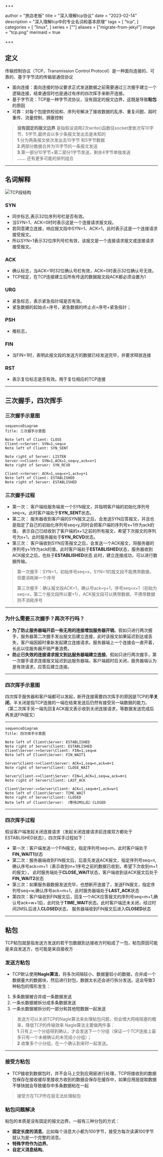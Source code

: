 +++

author = "旅店老板"
title = "深入理解tcp协议"
date = "2023-02-14"
description = "深入理解tcp中的专业名词和基本原理"
tags = [
	"tcp",
]
categories = [
    "linux",
]
series = [""]
aliases = ["migrate-from-jekyl"]
image = "tcp.png"
mermaid = true

+++
## 定义
传输控制协议（TCP，Transmission Control Protocol）是一种面向连接的、可靠的、基于字节流的传输层通信协议
* 面向连接：面向连接的协议要求正式发送数据之前需要通过三次握手建立一个逻辑连接，结束通信时也是通过有序的四次挥手来断开连接。
* 基于字节流：TCP是一种字节流协议，没有固定的报文边界，这既是导致**粘包**的原因
* 可靠：对每个包提供校验和、序列号解决了接收数据的乱序、重复问题、超时重传、流量控制、拥塞控制
> **没有固定的报文边界** 是指假设调用2次write()函数往socket里依次写10字节、5字节,最终会以多少条报文发出去是未知的  
> **1**.分为两条报文依次发出去10字节 和5字节数据  
> **2**.两部分数据合并为15字节的一条报文发送  
> **3**.第一部分10字节+第二部分1字节发送，剩余4字节单独发送  
> **......**
> 还有更多可能的排列组合
***
## 名词解释
![TCP段结构]( "TCP段结构")
### SYN
* 同步标志,表示32位序列号栏是否有效。
* 当SYN=1、ACK=0时时表示这是一个连接请求报文段。
* 若同意建立连接，响应报文段中SYN=1、ACK=1，此时表示这是一个连接请求接受报文。
* 所以SYN=1表示32位序列号栏有效，该报文是一个连接请求报文或连接请求接受报文。
### ACK
* 确认标志，当ACK=1时32位确认号栏有效，ACK=0时表示32位确认号无效。
* TCP规定，在TCP连接建立后所有传送的数据报文段ACK都必须设置为1
### URG
* 紧急标志，表示紧急指针域是否有效。
* 紧急数据的起始点=序号，紧急数据的终止点=序号+紧急指针；
### PSH
* 推标志，
### FIN
* 当FIN=1时，表明此报文段的发送方的数据已经发送完毕，并要求释放连接
### RST
* 表示复位标志是否有效。用于复位相应的TCP连接
***
## 三次握手，四次挥手
### 三次握手示意图
```mermaid
sequenceDiagram
Title: 三次握手示意图

Note left of Client: CLOSE
Client->>Server: SYN=1,seq=x
Note left of Client: SYN_SENT

Note right of Server: LISTEN
Server->>Client: SYN=1,ACK=1,seq=y,ack=x+1
Note right of Server: SYN_RCVD

Client->>Server: ACK=1,seq=x+1,ack=y+1
Note left of Client: ESTABLISHED
Note right of Server: ESTABLISHED
```

### 三次握手过程
* 第一次： 客户端给服务端发一个SYN报文，并指明客户端的初始化序列号seq=x。此时客户端处于**SYN_SENT**状态。
* 第二次： 服务器收到客户端的SYN报文之后，会发送SYN应答报文，并且也是指定了自己的初始化序列号seq=y,同时会把客户端的序列号x+1作为ack的值，
表示自己已经收到了客户端的x+1之前的所有报文，希望下次报文的序列号为x+1，此时服务器处于**SYN_RCVD**状态。
* 第三次： 客户端收到SYN应答报文之后，会发送一个ACK报文，将服务器的序列号y+1作为ack的值，此时客户端处于**ESTABLISHED**状态，服务器收到ACK报文之后，也处于**ESTABLISHED**状态
此时，建立连接成功，可以进行数据传输。
>第一次握手：SYN=1，初始序号seq=x，SYN=1的报文段不能携带数据，但要消耗掉一个序号  
>   
>第三次握手：确认报文段ACK=1，确认号ack=y+1，序号seq=x+1（初始为seq=x，第二个报文段所以要+1），ACK报文段可以携带数据，不携带数据则不消耗序号
***
### 为什么需要三次握手？两次不行吗？

* **为了防止服务器端开启一些无用的连接增加服务器开销**。假如只进行两次握手，服务器第二次握手发出报文后建立连接，此时该报文如果延迟到达或丢失，客户端因超时重新发起建立连接请求。服务器端上一个连接会一直开着，长此以往服务器开销严重浪费。
* **防止已失效的连接请求报文到达服务器端建立连接**。假如只进行两次握手，第一次握手请求连接报文延迟到达服务器端，客户端超时后关闭，服务器端认为是有效请求，应答后建立连接。
***
### 四次挥手示意图
四次挥手服务器和客户端都可以发起，断开连接需要四次挥手的原因是TCP的**半关闭**。半关闭是指TCP连接的一端在结束发送后仍然有接受另一端数据的能力。  
（第二次挥手另一端先回复ACK报文表示收到关闭连接请求，等数据发送完成后再发送FIN报文）
***
```mermaid
sequenceDiagram
Title: 四次挥手示意图

Note left of Client\Server: ESTABLISHED
Note right of Server\Client: ESTABLISHED
Client\Server->>Server\Client: FIN=1,seq=m
Note left of Client\Server: FIN_WAIT1

Server\Client->>Client\Server: ACK=1,seq=n,ack=m+1
Note right of Server\Client: CLOSE_WAIT

Server\Client->>Client\Server: FIN=1,ACK=1,seq=w,ack=m+1
Note right of Server\Client: LAST_ACK

Client\Server->>Server\Client: ACK=1,seq=m+1,ack=w+1
Note left of Client\Server: TIME_WAIT
Note right of Server\Client: CLOSED
Note left of Client\Server: （等待2MSL后）CLOSED
```
***
### 四次挥手过程
假设客户端发起关闭连接请求（发起关闭连接请求前连接双方都处于ESTABLISHED状态），四次挥手过程如下：
* 第一次：客户端发送一个FIN报文，指定序列号seq=m，此时客户端处于**FIN_WAIT1**状态
* 第二次：服务器端收到FIN报文后，后首先发送ACK报文，指定序列号seq=n,确认序号ack=m+1（表示收到m+1序号之前的数据已收到，希望下次收到m+1的报文），
此时服务端处于**CLOSE_WAIT**状态，客户端收到该ACK报文后处于**FIN_WAIT2**状态
* 第三次：如果服务器数据发送完毕，也想断开连接了，发送FIN报文，指定序列号seq=w,确认序号ack=m+1，此时服务器端处于**LAST_ACK**状态
* 第四次：客户端收到FIN报文后，回复一个ACK应答报文的序列号seq=m+1,确认号ack=w+1后，此时处于**TIME_WAIT**状态。此时客户端还未关闭，经过时间2MSL后进入**CLOSED**状态，
服务器端收到FIN报文后进入**CLOSED**状态
***
## 粘包
TCP粘包就是指发送方发送的若干包数据到达接收方时粘成了一包，粘包原因可能是来自发送方，也可能是来自接收方
### 发送方粘包
* TCP默认使用**Nagle算法**，将多次间隔较小、数据量较小的数据，合并成一个数据量大的数据块，然后进行封包，数据太长还会进行拆分发送。这会导致3种粘包的情形发生：
1. 多条数据被合并成一条数据发送
2. 一条长数据被拆分成多条数据发送
3. 一条长数据被拆分的一部分和其他短数据一起发送
> 发送方可以关闭TCP的Nagle算法来处理粘包问题，但会增大网络阻塞的概率，降低TCP的传输效率
> Nagle算法主要做两件事：  
> **1**.只有上一个分组得到确认，才会发送下一个分组（保证一个TCP连接上最多只有一个未被确认的未完成小分组）；  
> **2**.收集多个小分组，在一个确认到来时一起发送。
***
### 接受方粘包
* TCP接收到数据包时，并不会马上交到应用层进行处理，TCP将接收到的数据包保存在接收缓存里接收方收到的数据会保存在缓存中，如果应用层提取数据不够快就会导致缓存中多条数据粘在一起
>接受方在TCP所在层无法处理粘包

### 粘包问题解决
粘包的本质是没有固定的报文边界。一般有三种分包的方式：
* **固定长度的消息**。比如每个消息大小都为100字节，接受方每次读满100字节就认为是一个完整的消息。
* **特殊字符作为边界**。
* **自定义消息结构**。
